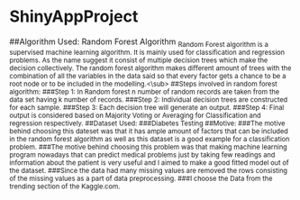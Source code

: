 # ShinyAppProject
##Algorithm Used: Random Forest Algorithm
<sub>Random Forest algorithm is a supervised machine learning algorithm. It is mainly used for classification and regression problems. As the name suggest it consist of multiple decision trees which make the decision collectively. The random forest algorithm makes different amount of trees with the combination of all the variables in the data said so that every factor gets a chance to be a root node or to be included in the modelling.<\sub>
##Steps involved in random forest algorithm:
###Step 1: In Random forest n number of random records are taken from the data set having k number of records.
###Step 2: Individual decision trees are constructed for each sample.
###Step 3: Each decision tree will generate an output.
###Step 4: Final output is considered based on Majority Voting or Averaging for Classification and regression respectively.
##Dataset Used: ###Diabetes Testing
##Motive: ###The motive behind choosing this dateset was that it has ample amount of factors that can be included in the random forest algorithm as well as this dataset is a good example for a classification problem. 
###The motive behind choosing this problem was that making machine learning program nowadays that can predict medical problems just by taking few readings and information about the patient is very useful and I aimed to make a good fitted model out of the dataset. 
###Since the data had many missing values are removed the rows consisting of the missing values as a part of data preprocessing.
###I choose the Data from the trending section of the Kaggle.com.
